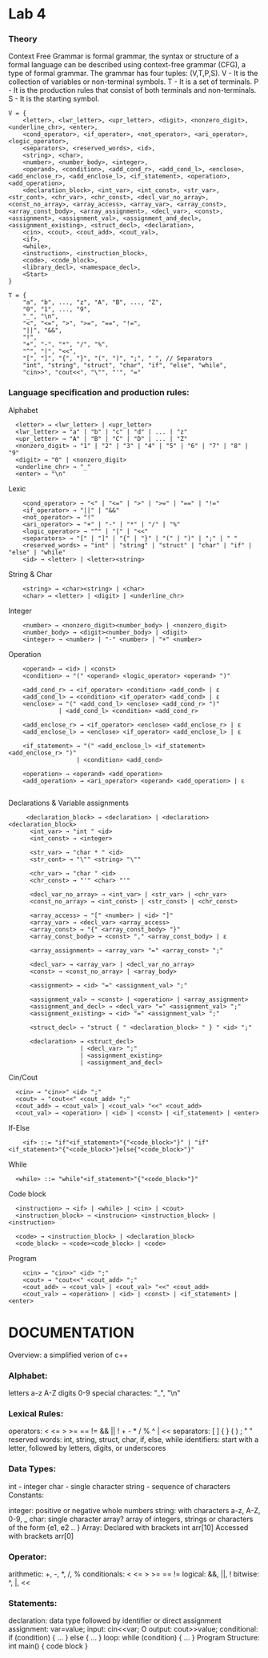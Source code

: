 # Lab 4

### Theory
Context Free Grammar is formal grammar, the syntax or structure of a formal language can be described using context-free grammar (CFG), a type of formal grammar. The grammar has four tuples: (V,T,P,S).
V - It is the collection of variables or non-terminal symbols.
T - It is a set of terminals. 
P - It is the production rules that consist of both terminals and non-terminals.
S - It is the starting symbol.

```
V = {
    <letter>, <lwr_letter>, <upr_letter>, <digit>, <nonzero_digit>, <underline_chr>, <enter>, 
    <cond_operator>, <if_operator>, <not_operator>, <ari_operator>, <logic_operator>, 
    <separators>, <reserved_words>, <id>, 
    <string>, <char>, 
    <number>, <number_body>, <integer>, 
    <operand>, <condition>, <add_cond_r>, <add_cond_l>, <enclose>, <add_enclose_r>, <add_enclose_l>, <if_statement>, <operation>, <add_operation>, 
    <declaration_block>, <int_var>, <int_const>, <str_var>, <str_cont>, <chr_var>, <chr_const>, <decl_var_no_array>, <const_no_array>, <array_access>, <array_var>, <array_const>, <array_const_body>, <array_assignment>, <decl_var>, <const>, <assignment>, <assignment_val>, <assignment_and_decl>, <assignment_existing>, <struct_decl>, <declaration>, 
    <cin>, <cout>, <cout_add>, <cout_val>, 
    <if>, 
    <while>, 
    <instruction>, <instruction_block>, 
    <code>, <code_block>, 
    <library_decl>, <namespace_decl>, 
    <Start>
}

T = {
    "a", "b", ..., "z", "A", "B", ..., "Z", 
    "0", "1", ..., "9",                   
    "_", "\n",                            
    "<", "<=", ">", ">=", "==", "!=",     
    "||", "&&",                           
    "!",                                  
    "+", "-", "*", "/", "%",             
    "^", "|", "<<",                      
    "[", "]", "{", "}", "(", ")", ";", " ", // Separators
    "int", "string", "struct", "char", "if", "else", "while", 
    "cin>>", "cout<<", "\"", "'", "="  

```


### Language specification and production rules:
  Alphabet
  ```
    <letter> → <lwr_letter> | <upr_letter>
    <lwr_letter> → "a" | "b" | "c" | "d" | ... | "z"
    <upr_letter> → "A" | "B" | "C" | "D" | ... | "Z"
    <nonzero_digit> → "1" | "2" | "3" | "4" | "5" | "6" | "7" | "8" | "9"
    <digit> → "0" | <nonzero_digit>
    <underline_chr> → "_"
    <enter> → "\n"
```
  Lexic
```
    <cond_operator> → "<" | "<=" | ">" | ">=" | "==" | "!="
    <if_operator> → "||" | "&&"
    <not_operator> → "!"
    <ari_operator> → "+" | "-" | "*" | "/" | "%"
    <logic_operator> → "^" | "|" | "<<"
    <separators> → "[" | "]" | "{" | "}" | "(" | ")" | ";" | " "
    <reserved_words> → "int" | "string" | "struct" | "char" | "if" | "else" | "while"
    <id> → <letter> | <letter><string>

```
  String & Char
```
    <string> → <char><string> | <char>
    <char> → <letter> | <digit> | <underline_chr>
```
  Integer
```
    <number> → <nonzero_digit><number_body> | <nonzero_digit>
    <number_body> → <digit><number_body> | <digit>
    <integer> → <number> | "-" <number> | "+" <number>
```
  Operation
```
    <operand> → <id> | <const>
    <condition> → "(" <operand> <logic_operator> <operand> ")"
    
    <add_cond_r> → <if_operator> <condition> <add_cond> | ε
    <add_cond_l> → <condition> <if_operator> <add_cond> | ε
    <enclose> → "(" <add_cond_l> <enclose> <add_cond_r> ")" 
              | <add_cond_l> <condition> <add_cond_r>
    
    <add_enclose_r> → <if_operator> <enclose> <add_enclose_r> | ε
    <add_enclose_l> → <enclose> <if_operator> <add_enclose_l> | ε
    
    <if_statement> → "(" <add_enclose_l> <if_statement> <add_enclose_r> ")" 
                   | <condition> <add_cond>
    
    <operation> → <operand> <add_operation>
    <add_operation> → <ari_operator> <operand> <add_operation> | ε
  
```
  Declarations & Variable assignments
```
     <declaration_block> → <declaration> | <declaration> <declaration_block>
      <int_var> → "int " <id>
      <int_const> → <integer>
      
      <str_var> → "char * " <id>
      <str_cont> → "\"" <string> "\""
      
      <chr_var> → "char " <id>
      <chr_const> → "'" <char> "'"
      
      <decl_var_no_array> → <int_var> | <str_var> | <chr_var>
      <const_no_array> → <int_const> | <str_const> | <chr_const>
      
      <array_access> → "[" <number> | <id> "]"
      <array_var> → <decl_var> <array_access>
      <array_const> → "{" <array_const_body> "}"
      <array_const_body> → <const> "," <array_const_body> | ε
      
      <array_assignment> → <array_var> "=" <array_const> ";"
      
      <decl_var> → <array_var> | <decl_var_no_array>
      <const> → <const_no_array> | <array_body>
      
      <assignment> → <id> "=" <assignment_val> ";"
      
      <assignment_val> → <const> | <operation> | <array_assignment>
      <assignment_and_decl> → <decl_var> "=" <assignment_val> ";"
      <assignment_existing> → <id> "=" <assignment_val> ";"
      
      <struct_decl> → "struct { " <declaration_block> " } " <id> ";"
      
      <declaration> → <struct_decl> 
                    | <decl_var> ";" 
                    | <assignment_existing> 
                    | <assignment_and_decl>

```
  Cin/Cout
```
  <cin> → "cin>>" <id> ";"
  <cout> → "cout<<" <cout_add> ";"
  <cout_add> → <cout_val> | <cout_val> "<<" <cout_add>
  <cout_val> → <operation> | <id> | <const> | <if_statement> | <enter>

```
  If-Else
```
    <if> ::= "if"<if_statement>"{"<code_block>"}" | "if"<if_statement>"{"<code_block>"}else{"<code_block>"}"
```
  While
```
  <while> ::= "while"<if_statement>"{"<code_block>"}"
```
  Code block
```
  <instruction> → <if> | <while> | <cin> | <cout>
  <instruction_block> → <instrucion> <instruction_block> | <instruction>

  <code> → <instruction_block> | <declaration_block>
  <code_block> → <code><code_block> | <code>
```
  Program
```
    <cin> → "cin>>" <id> ";"
    <cout> → "cout<<" <cout_add> ";"
    <cout_add> → <cout_val> | <cout_val> "<<" <cout_add>
    <cout_val> → <operation> | <id> | <const> | <if_statement> | <enter>

```

# DOCUMENTATION

Overview: a simplified verion of c++

### Alphabet:

letters a-z
A-Z
digits
0-9
special charactes: "_", "\n"

### Lexical Rules:

operators: < <= > >= == != && || ! + - * / % ^ | <<
separators: [ ] { } ( ) ; " "
reserved words: int, string, struct, char, if, else, while
identifiers: start with a letter, followed by letters, digits, or underscores

### Data Types:

int - integer
char - single character string - sequence of characters
Constants:

integer: positive or negative whole numbers
string: with characters a-z, A-Z, 0-9, _
char: single character
array? array of integers, strings or characters of the form {e1, e2 .. }
Array: Declared with brackets int arr[10] Accessed with brackets arr[0]

### Operator:

arithmetic: +, -, *, /, %
conditionals: < <= > >= == !=
logical: &&, ||, !
bitwise: ^, |, <<

### Statements:

declaration: data type followed by identifier or direct assignment
assignment: var=value;
input: cin<<var; O
output: cout>>value;
conditional: if (condition) { ... } else { ... }
loop: while (condition) { ... }
Program Structure: int main() { code block }




